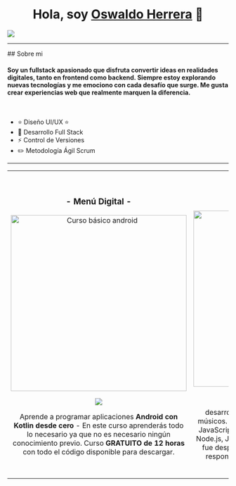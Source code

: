 
<div align="center">
<h1 align="center">Hola, soy <a href="https://www.oswaldoherrera.com/">Oswaldo Herrera</a> 👋</h1>
</div>
<img src="https://images.pexels.com/photos/2764993/pexels-photo-2764993.jpeg?auto=compress&cs=tinysrgb&w=1260&h=750&dpr=2">

<hr>
## Sobre mi

<h4>
  Soy un fullstack apasionado que disfruta convertir ideas en realidades digitales, tanto en frontend como backend.
  Siempre estoy explorando nuevas tecnologías y me emociono con cada desafío que surge. Me gusta crear experiencias web que    realmente marquen la diferencia.
</h4>

<br>

- ⭐ Diseño UI/UX ⭐ 
- 📲 Desarrollo Full Stack
- ⚡ Control de Versiones
- ✏️ Metodología Ágil Scrum

<hr>

<table>
<tr>
<td width="50%">
<h3 align="center">- Menú Digital -</h3>
<div align="center">
<a href="https://dreamy-speculoos-231a89.netlify.app/" target="_blank"><img src="https://images.pexels.com/photos/1639562/pexels-photo-1639562.jpeg?auto=compress&cs=tinysrgb&w=1260&h=750&dpr=2" width="400" alt="Curso básico android"></a>
<p>

<a href="https://dreamy-speculoos-231a89.netlify.app/" target="_blank">
<img src="https://img.shields.io/badge/-Ver?style=for-the-badge&color=fbfc40">
</a>
</p>
<p>Aprende a programar aplicaciones <strong>Android con Kotlin desde cero</strong> - En este curso aprenderás todo lo necesario ya que no es necesario ningún conocimiento previo. Curso <strong>GRATUITO de 12 horas</strong> con todo el código disponible para descargar.</p>
</div>
                                                                                      
</td>

<td width="50%">
               <br>
<h3 align="center">- Proyecto Triada -</h3>
<div align="center">                                       
<a href="https://www.triada.rocks/" target="_blank"><img src="https://images.pexels.com/photos/943096/pexels-photo-943096.jpeg?auto=compress&cs=tinysrgb&w=1260&h=750&dpr=2" width="400" alt="Curso arquitectura MVVM"></a>
<br>
<p>

<a href="https://www.triada.rocks/" target="_blank">
<img src="https://img.shields.io/badge/-Ver?style=for-the-badge&color=3fFD7f">
</a>
</p>
</p>desarrollo de Triada, una plataforma
web para músicos. Utilizamos tecnologías como HTML/CSS, JavaScript, React,
MongoDB, Mongoose, Express, Node.js, JWT y bcrypt. La arquitectura del
proyecto fue desplegada en Vercel y AWS, con un diseño responsivo adaptado a
diferentes tamaños de dispositivos.</p>
</div>                                                             
</table> 


<!--
**oswaldo-herrera/oswaldo-herrera** is a ✨ _special_ ✨ repository because its `README.md` (this file) appears on your GitHub profile.

Here are some ideas to get you started:

- 🔭 I’m currently working on ...
- 🌱 I’m currently learning ...
- 👯 I’m looking to collaborate on ...
- 🤔 I’m looking for help with ...
- 💬 Ask me about ...
- 📫 How to reach me: ...
- 😄 Pronouns: ...
- ⚡ Fun fact: ...
-->
